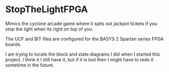 # StopTheLightFPGA
Mimics the cyclone arcade game where it spits out jackpot tickets if you stop the light when its right on top of you.

The UCF and BIT files are configured for the BASYS 2 Spartan series FPGA boards.

I am trying to locate the block and state diagrams I did when I started this project. I think it I still have it, but if it is lost then I might have to redo it sometime in the future.


